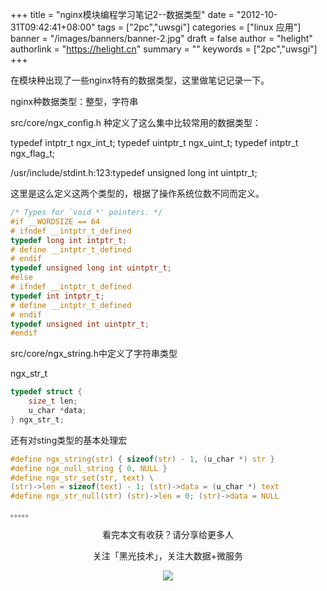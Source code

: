 +++
title = "nginx模块编程学习笔记2--数据类型"
date = "2012-10-31T09:42:41+08:00"
tags = ["2pc","uwsgi"]
categories = ["linux 应用"]
banner = "/images/banners/banner-2.jpg"
draft = false
author = "helight"
authorlink = "https://helight.cn"
summary = ""
keywords = ["2pc","uwsgi"]
+++

在模块种出现了一些nginx特有的数据类型，这里做笔记记录一下。

nginx种数据类型：整型，字符串

src/core/ngx_config.h 种定义了这么集中比较常用的数据类型：
<!--more -->

typedef intptr_t ngx_int_t; 
typedef uintptr_t ngx_uint_t; 
typedef intptr_t ngx_flag_t;

/usr/include/stdint.h:123:typedef unsigned long int uintptr_t;

这里是这么定义这两个类型的，根据了操作系统位数不同而定义。
```c
/* Types for `void *' pointers. */
#if __WORDSIZE == 64
# ifndef __intptr_t_defined
typedef long int intptr_t;
# define __intptr_t_defined
# endif
typedef unsigned long int uintptr_t;
#else
# ifndef __intptr_t_defined
typedef int intptr_t;
# define __intptr_t_defined 
# endif
typedef unsigned int uintptr_t; 
#endif
```
src/core/ngx_string.h中定义了字符串类型

ngx_str_t
```c
typedef struct {
    size_t len;
    u_char *data;  
} ngx_str_t;
```
还有对sting类型的基本处理宏
```c
#define ngx_string(str) { sizeof(str) - 1, (u_char *) str }
#define ngx_null_string { 0, NULL } 
#define ngx_str_set(str, text) \
(str)->len = sizeof(text) - 1; (str)->data = (u_char *) text 
#define ngx_str_null(str) (str)->len = 0; (str)->data = NULL

。。。。。
```


<center>
看完本文有收获？请分享给更多人<br>

关注「黑光技术」，关注大数据+微服务<br>

![](/images/qrcode_helight_tech.jpg)
</center>
